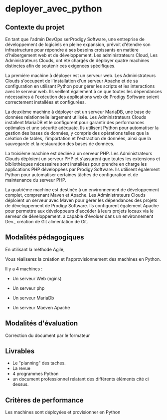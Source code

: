 # deployer_avec_python

## Contexte du projet
En tant que l'admin DevOps serProdigy Software, une entreprise de développement de logiciels en pleine expansion, prévoit d'étendre son infrastructure pour répondre à ses besoins croissants en matière d'hébergement web et de développement. Les administrateurs Cloud, Les Administrateurs Clouds, ont été chargés de déployer quatre machines distinctes afin de soutenir ces exigences spécifiques.

La première machine à déployer est un serveur web. Les Administrateurs Clouds s'occupent de l'installation d'un serveur Apache et de sa configuration en utilisant Python pour gérer les scripts et les interactions avec le serveur web. Ils veillent également à ce que toutes les dépendances nécessaires à l'exécution des applications web de Prodigy Software soient correctement installées et configurées.

La deuxième machine à déployer est un serveur MariaDB, une base de données relationnelle largement utilisée. Les Administrateurs Clouds installent MariaDB et le configurent pour garantir des performances optimales et une sécurité adéquate. Ils utilisent Python pour automatiser la gestion des bases de données, y compris des opérations telles que la création de tables, l'importation et l'extraction de données, ainsi que la sauvegarde et la restauration des bases de données.

La troisième machine est dédiée à un serveur PHP. Les Administrateurs Clouds déploient un serveur PHP et s'assurent que toutes les extensions et bibliothèques nécessaires sont installées pour prendre en charge les applications PHP développées par Prodigy Software. Ils utilisent également Python pour automatiser certaines tâches de configuration et de maintenance du serveur PHP.

La quatrième machine est destinée à un environnement de développement complet, comprenant Maven et Apache. Les Administrateurs Clouds déploient un serveur avec Maven pour gérer les dépendances des projets de développement de Prodigy Software. Ils configurent également Apache pour permettre aux développeurs d'accéder à leurs projets locaux via le serveur de développement.
a capable d'évoluer dans un environnement Dev., création de Git alimentation de Git.

## Modalités pédagogiques
En utilisant la méthode Agile,

Vous réaliserez la création et l'approvisionnement des machines en Python.

Il y a 4 machines :

- Un serveur Web (ngins)

- Un serveur php

- Un serveur MariaDb

- Un serveur Maeven Apache

## Modalités d'évaluation
Correction du document par le formateur
​
## Livrables
- Le "planning" des taches.
- La revue
- 4 programmes Python
- un document professionnel relatant des différents éléments cité ci dessus.

## Critères de performance
Les machines sont déployées et provisionner en Python